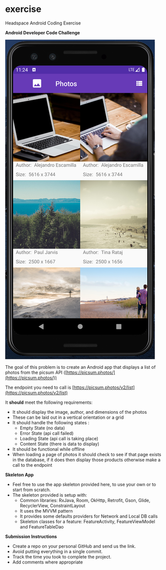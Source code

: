 # exercise
Headspace Android Coding Exercise

**Android Developer Code Challenge**

[![Demo video](https://github.com/ConstantineMars/HsExercise/blob/master/files/Screen%20Shot%202020-03-19%20at%2011.24.08%20PM.png)](https://github.com/ConstantineMars/HsExercise/blob/master/files/Demo.mov)

The goal of this problem is to create an Android app that displays a list of photos from the picsum API ([https://picsum.photos/](https://picsum.photos/))

The endpoint you need to call is [https://picsum.photos/v2/list](https://picsum.photos/v2/list)

It **should** meet the following requirements:

- It should display the image, author, and dimensions of the photos
- These can be laid out in a vertical orientation or a grid
- It should handle the following states :
    - Empty State (no data)
    - Error State (api call failed)
    - Loading State (api call is taking place)
    - Content State (there is data to display)
- It should be functional while offline
- When loading a page of photos it should check to see if that page exists in the database, if it does then display those products otherwise make a call to the endpoint

**Skeleton App**

- Feel free to use the app skeleton provided here, to use your own or to start from scratch.
- The skeleton provided is setup with:
    - Common libraries: RxJava, Room, OkHttp, Retrofit, Gson, Glide, RecyclerView, ConstraintLayout
    - It uses the MVVM pattern
    - It provides some defaults providers for Network and Local DB calls
    - Skeleton classes for a feature: FeatureActivity, FeatureViewModel and FeatureTableDao

**Submission Instructions**

- Create a repo on your personal GitHub and send us the link.
- Avoid putting everything in a single commit.
- Track the time you took to complete the project.
- Add comments where appropriate
